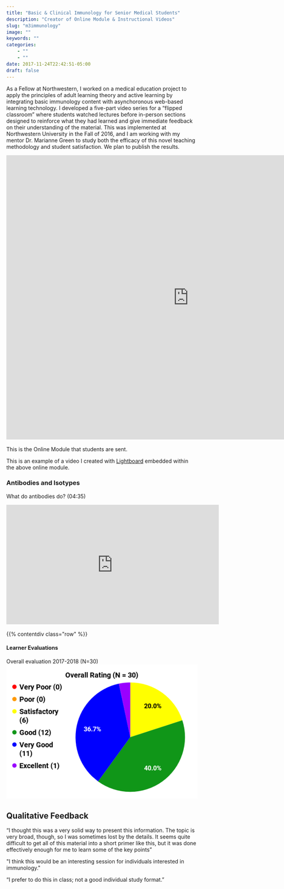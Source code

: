 ```yaml
---
title: "Basic & Clinical Immunology for Senior Medical Students"
description: "Creator of Online Module & Instructional Videos"
slug: "m3immunology"
image: ""
keywords: ""
categories:
    - ""
    - ""
date: 2017-11-24T22:42:51-05:00
draft: false
---
```



As a Fellow at Northwestern, I worked on a medical education project to apply the principles of adult learning theory and active learning by integrating basic immunology content with asynchoronous web-based learning technology. I developed a five-part video series for a “flipped classroom” where students watched lectures before in-person sections designed to reinforce what they had learned and give immediate feedback on their understanding of the material. 
This was implemented at Northwestern University in the Fall of 2016, and I am working with my mentor Dr. Marianne Green to study both the efficacy of this novel teaching methodology and student satisfaction. We plan to publish the results.

<iframe src="https://docs.google.com/presentation/d/e/2PACX-1vRcdeA8-p997RQ-9xhWubaveVpXDxm_0boDWD1tZsfYq4MQfXt-pV-a5NzwcGXrCKkXv2OfHJNIKnwO/embed?start=false&loop=false&delayms=3000" frameborder="0" width="960" height="749" allowfullscreen="true" mozallowfullscreen="true" webkitallowfullscreen="true"></iframe>

This is the Online Module that students are sent.

This is an example of a video I created with [Lightboard](http://lightboard.info/) embedded within the above online module.

### Antibodies and Isotypes
What do antibodies do? (04:35)

<iframe width="560" height="315" src="https://www.youtube.com/embed/clcMj25T518?rel=0" frameborder="0" allowfullscreen></iframe>

<!--
### Lymphocyte Development
How do B cells develop? (05:20)
<!--
<iframe width="560" height="315" src="https://www.youtube.com/embed/FMBjJfaiIzw?rel=0" frameborder="0" allowfullscreen></iframe>
<!--
### B Cell Activation
How are B cells activated? (05:50)
<!--
<iframe width="560" height="315" src="https://www.youtube.com/embed/Kdq3nh9p2i8" frameborder="0" allowfullscreen></iframe>
<!--
### Immunodeficiencies
(Part 1 of 2) (05:54)
<!--
<iframe width="560" height="315" src="https://www.youtube.com/embed/HPlOgSZAIY0" frameborder="0" allowfullscreen></iframe>
<!--
### Immunodeficiencies
(Part 2 of 2) (04:04)
<!--
<iframe width="560" height="315" src="https://www.youtube.com/embed/H0YfGxEPL4o" frameborder="0" allowfullscreen></iframe>
-->
{{% contentdiv class="row" %}}

#### Learner Evaluations

Overall evaluation 2017-2018 (N=30)  
<img src="../../img/M3 Evaluation.png" alt="Overall Evaluation" />

## Qualitative Feedback
“I thought this was a very solid way to present this information. The topic is very broad, though, so I was sometimes lost by the details. It seems quite difficult to get all of this material into a short primer like this, but it was done effectively enough for me to learn some of the key points” 

"I think this would be an interesting session for individuals interested in immunology."

“I prefer to do this in class; not a good individual study format.”
